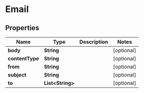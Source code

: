# Email

## Properties
Name | Type | Description | Notes
------------ | ------------- | ------------- | -------------
**body** | **String** |  |  [optional]
**contentType** | **String** |  |  [optional]
**from** | **String** |  |  [optional]
**subject** | **String** |  |  [optional]
**to** | **List&lt;String&gt;** |  |  [optional]
